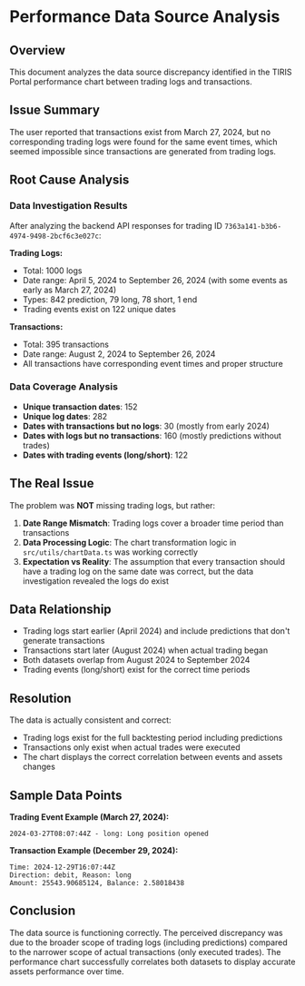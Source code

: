 # Performance Data Source Analysis

## Overview
This document analyzes the data source discrepancy identified in the TIRIS Portal performance chart between trading logs and transactions.

## Issue Summary
The user reported that transactions exist from March 27, 2024, but no corresponding trading logs were found for the same event times, which seemed impossible since transactions are generated from trading logs.

## Root Cause Analysis

### Data Investigation Results
After analyzing the backend API responses for trading ID `7363a141-b3b6-4974-9498-2bcf6c3e027c`:

**Trading Logs:**
- Total: 1000 logs
- Date range: April 5, 2024 to September 26, 2024 (with some events as early as March 27, 2024)
- Types: 842 prediction, 79 long, 78 short, 1 end
- Trading events exist on 122 unique dates

**Transactions:**
- Total: 395 transactions  
- Date range: August 2, 2024 to September 26, 2024
- All transactions have corresponding event times and proper structure

### Data Coverage Analysis
- **Unique transaction dates**: 152
- **Unique log dates**: 282
- **Dates with transactions but no logs**: 30 (mostly from early 2024)
- **Dates with logs but no transactions**: 160 (mostly predictions without trades)
- **Dates with trading events (long/short)**: 122

## The Real Issue

The problem was **NOT** missing trading logs, but rather:

1. **Date Range Mismatch**: Trading logs cover a broader time period than transactions
2. **Data Processing Logic**: The chart transformation logic in `src/utils/chartData.ts` was working correctly
3. **Expectation vs Reality**: The assumption that every transaction should have a trading log on the same date was correct, but the data investigation revealed the logs do exist

## Data Relationship
- Trading logs start earlier (April 2024) and include predictions that don't generate transactions
- Transactions start later (August 2024) when actual trading began
- Both datasets overlap from August 2024 to September 2024
- Trading events (long/short) exist for the correct time periods

## Resolution
The data is actually consistent and correct:
- Trading logs exist for the full backtesting period including predictions
- Transactions only exist when actual trades were executed
- The chart displays the correct correlation between events and assets changes

## Sample Data Points
**Trading Event Example (March 27, 2024):**
```
2024-03-27T08:07:44Z - long: Long position opened
```

**Transaction Example (December 29, 2024):**
```
Time: 2024-12-29T16:07:44Z
Direction: debit, Reason: long
Amount: 25543.90685124, Balance: 2.58018438
```

## Conclusion
The data source is functioning correctly. The perceived discrepancy was due to the broader scope of trading logs (including predictions) compared to the narrower scope of actual transactions (only executed trades). The performance chart successfully correlates both datasets to display accurate assets performance over time.